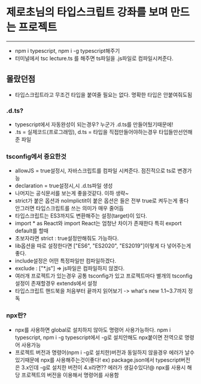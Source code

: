 # 제로초님의 타입스크립트 강좌를 보며 만드는 프로젝트

---

- npm i typescript, npm i -g typescript해주기
- 터미널에서 tsc lecture.ts 를 해주면 ts파일을 .js파일로 컴파일시켜준다.

## 몰랐던점

- 타입스크립트라고 무조건 타입을 붙여줄 필요는 없다. 명확한 타입은 안붙여줘도됨

### .d.ts?

- typescript에서 자동완성이 되는경우? 누군가 .d.ts를 만들어뒀기때문에!
- .ts = 실제코드(프로그래밍), d.ts = 타입을 직접만들어야하는경우 타입들만선언해준 파일

### tsconfig에서 중요한것

- allowJS = true설정시, 자바스크립트를 컴파일 시켜준다. 점진적으로 ts로 변경가능
- declaration = true설정시,시 .d.ts파일 생성
- 나머지는 공식문서를 보는게 좋을것같다. 이하 생략~
- strict가 붙은 옵션과 noImplictit이 붙은 옵션은 들은 전부 true로 켜두는게 좋다 안그러면 타입스크립트를 쓰는 의미가 매우 줄어듬
- 타입스크립트는 ES3까지도 변환해주는 설정(target)이 있다.
- import \* as React와 import React는 엄청난 차이가 존재한다 특히 export default를 할때
- 초보자라면 strict : true설정만해줘도 가능하다.
- lib옵션을 따로 설정한다면 ["ES6", "ES2020", "ES2019"]이렇게 다 넣어주는게 좋다.
- include설정은 어떤 특정파일만 컴파일하겠다.
- exclude : ["*.js"] => js파일은 컴파일하지 않겠다.
- 여러개 프로젝트가 있는경우 공통 tsconfig가 있고 프로젝트마다 별개의 tsconfig설정이 존재할경우 extends에서 설정
- 타입스크립트 핸드북을 처음부터 끝까지 읽어보기 -> what's new 1.1~3.7까지 정독

### npx란?

- npx를 사용하면 global로 설치하지 않아도 명령어 사용가능하다. npm i typescript, npm i -g typescript에서 -g로 설치안해도 npx붙이면 전역으로 명령어 사용가능
- 프로젝트 버전과 명령어(npm i -g로 설치한)버전과 동일하지 않을경우 에러가 날수있기때문에 npx를 사용해주는것이좋다!
  ex) package.json에서 typescript버전은 3.x인데 -g로 설치한 버전이 4.x라면?? 에러가 생길수있다!@ npx를 사용시 해당 프로젝트의 버전을 이용해서 명령어를 사용함
